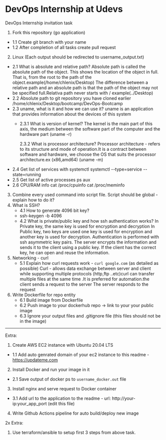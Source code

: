 # DevOps Internship at Udevs

DevOps Internship invitation task

1. Fork this repository (go application)
  - 1.1 Create git branch with your name
  - 1.2 After completion of all tasks create pull request
2. Linux (Each output should be redirected to username_output.txt)
  - 2.1 What is absolute and relative path?
   Absolute path is called the absolute path of the object. This shows the location of the object in full. That is, from the root to the path of the object.example(/home/chlenix/Desktop)
    The difference between a relative path and an absolute path is that the path of the object may not be specified full.Relativa path never starts with /
    example(../Desktop)
  - 2.2 Absolute path to git repository you have cloned earlier
   /home/chlenix/Desktop/bootcamp/DevOps-Bootcamp
  - 2.3 uname, what is it and how we can use it?
    uname is an application that provides information about the devices of this system
      - 2.3.1 What is version of kernel?
        The kernel is the main part of this axis, the medium between the software part of the computer and the hardware part (uname -r)
              
        2.3.2 What is processor architecture?
      Processor architecture - refers to its structure and mode of operation.It is a contract between software and hardware, we choose the OS that suits the processor architecture.ex (x86,amd64) (uname -m)
  - 2.4 Get list of services with systemctl
     systemctl --type=service --state=running
  - 2.5 Get list of active processes
     ps aux
  - 2.6 CPU/RAM info
     cat /proc/cpuinfo
     cat /proc/meminfo
3. Combine every used command into script file. Script should be global - explain how to do it?
4. What is SSH?
   - 4.1 How to generate 4096 bit key?
   - ssh-keygen -b 4096
   - 4.2 What is private/public key and how ssh authentication works?
      In Private key, the same key is used for encryption and decryption
      In Public key, two keys are used one key is used for encryption and another key is used for decryption.
      Authentication is performed with ssh asymmetric key pairs. The server encrypts the information and sends it to the client using a public key. If the client has the correct key, he can open and reuse the information.
5. Networking - curl
   - 5.1 Explain how curl requests work - `curl google.com` (as detailed as possible)
      Curl - allows data exchange between server and client while supporting multiple protocols (http,ftp ..etc)curl can transfer multiple files at the same time .It is preferred for automation.the client sends a request to the server The server responds to the request
6. Write Dockerfile for repo entity
   - 6.1 Build image from Dockerfile
   - 6.2 Push image to your dockerhub repo -> link to your your public image
   - 6.3 Ignore your output files and .gitignore file (this files should not be in the image)
---
Extra:
1. Create AWS EC2 instance with Ubuntu 20.04 LTS
  - 1.1 Add auto genrated domain of your ec2 instance to this readme - https://updateme.com
2. Install Docker and run your image in it
  - 2.1 Save output of docker ps to `username_docker.out` file
3. Install nginx and serve request to Docker container
  - 3.1 Add url to the application to the readme - url: http://your-ip:your_app_port (edit this file)
4. Write Github Actions pipeline for auto build/deploy new image

2x Extra:
1. Use terraform/ansible to setup first 3 steps from above task. 